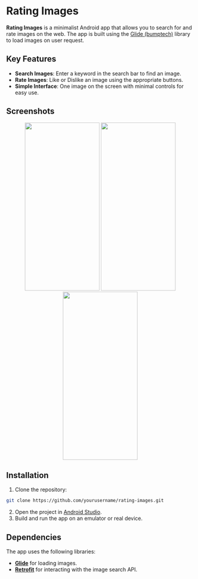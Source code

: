 # Rating Images

**Rating Images** is a minimalist Android app that allows you to search for and rate images on the web. The app is built using the [Glide (bumptech)](https://github.com/bumptech/glide) library to load images on user request.

## Key Features

- **Search Images**: Enter a keyword in the search bar to find an image.
- **Rate Images**: Like or Dislike an image using the appropriate buttons.
- **Simple Interface**: One image on the screen with minimal controls for easy use.

## Screenshots

<p align="center">
  <img width="200" height="450" src="https://github.com/user-attachments/assets/ae161231-d929-4741-b1a5-8baa42020313">
  <img width="200" height="450" src="https://github.com/user-attachments/assets/b9ce0d8b-e86b-4166-99eb-6fe8bbf9a6b2">
  <img width="200" height="450" src="https://github.com/user-attachments/assets/17953787-805e-4f58-bd93-7a5c1f14aebb">
</p>

## Installation

1. Clone the repository:
```bash
git clone https://github.com/yourusername/rating-images.git
```
2. Open the project in [Android Studio](https://developer.android.com/studio).
3. Build and run the app on an emulator or real device.

## Dependencies

The app uses the following libraries:

- **[Glide](https://github.com/bumptech/glide)** for loading images.
- **[Retrofit](https://square.github.io/retrofit/)** for interacting with the image search API.
